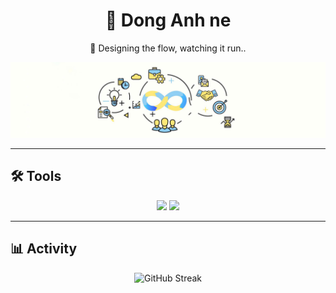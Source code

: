 <!-- Avatar / Icon -->
<!-- <p align="center">
  <img src="coding.png" alt="Profile Icon" width="120">
</p> -->

<h1 align="center">👋 Dong Anh ne</h1>
<p align="center">
  🎯 Designing the flow, watching it run.. 
</p>

![header](hehe.jpg)

---


## 🛠 Tools
<p align="center">
  <img src="https://img.shields.io/badge/Java-007396?logo=java&logoColor=white" height="30">
  <img src="https://img.shields.io/badge/SQL-4479A1?logo=mysql&logoColor=white" height="30">
</p>


---


## 📊 Activity
<div align="center">

![GitHub Streak](https://github-readme-streak-stats.herokuapp.com/?user=donganm&theme=radical)


</div>

